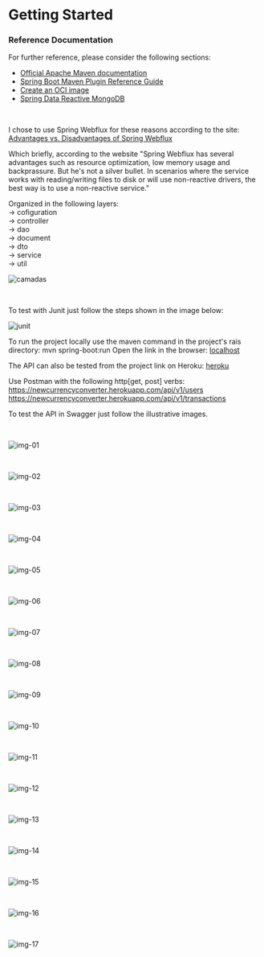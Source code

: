 # Getting Started

### Reference Documentation
For further reference, please consider the following sections:

* [Official Apache Maven documentation](https://maven.apache.org/guides/index.html)
* [Spring Boot Maven Plugin Reference Guide](https://docs.spring.io/spring-boot/docs/2.5.6/maven-plugin/reference/html/)
* [Create an OCI image](https://docs.spring.io/spring-boot/docs/2.5.6/maven-plugin/reference/html/#build-image)
* [Spring Data Reactive MongoDB](https://docs.spring.io/spring-boot/docs/2.5.6/reference/htmlsingle/#boot-features-mongodb)

<br/>

I chose to use Spring Webflux for these reasons according to the site:
<a href="https://hypeflame.blog/2021/06/18/o-que-e-e-quando-usar-spring-webflux/#:~:text=O%20Spring%20Webflux%20apresenta%20diversas,utiliza%C3%A7%C3%A3o%20de%20mem%C3%B3ria%20e%20backprassure." target="">Advantages vs. Disadvantages of Spring Webflux</a>

Which briefly, according to the website "Spring Webflux has several advantages such as resource optimization, low memory usage and backprassure. But he's not a silver bullet. In scenarios where the service works with reading/writing files to disk or will use non-reactive drivers, the best way is to use a non-reactive service."

Organized in the following layers: <br/>
-> cofiguration <br/>
-> controller <br/>
-> dao <br/>
-> document <br/>
-> dto <br/>
-> service <br/>
-> util <br/>

![camadas](./img/camadas.png)

<br/>

To test with Junit just follow the steps shown in the image below:

![junit](./img/teste-junit.png)

To run the project locally use the maven command in the project's rais directory: mvn spring-boot:run
Open the link in the browser: <a href="http://localhost:8080/swagger-ui/index.html" target="_blank">localhost</a>

The API can also be tested from the project link on Heroku:
<a href="https://newcurrencyconverter.herokuapp.com/swagger-ui/index.html" target="_blank">heroku</a>

Use Postman with the following http[get, post] verbs:
https://newcurrencyconverter.herokuapp.com/api/v1/users
https://newcurrencyconverter.herokuapp.com/api/v1/transactions

To test the API in Swagger just follow the illustrative images.

<br/>

![img-01](./img/01.png)

<br/>

![img-02](./img/02.png)

<br/>

![img-03](./img/03.png)

<br/>

![img-04](./img/04.png)

<br/>

![img-05](./img/05.png)

<br/>

![img-06](./img/06.png)

<br/>

![img-07](./img/07.png)

<br/>

![img-08](./img/08.png)

<br/>

![img-09](./img/09.png)

<br/>

![img-10](./img/10.png)

<br/>

![img-11](./img/11.png)

<br/>

![img-12](./img/12.png)

<br/>

![img-13](./img/13.png)

<br/>

![img-14](./img/14.png)

<br/>

![img-15](./img/15.png)

<br/>

![img-16](./img/16.png)

<br/>

![img-17](./img/17.png)
